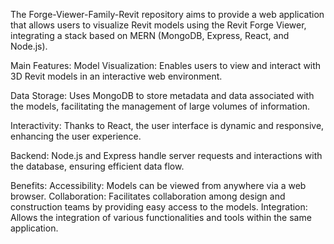 
The Forge-Viewer-Family-Revit repository aims to provide a web application that allows users to visualize Revit models using the Revit Forge Viewer, integrating a stack based on MERN (MongoDB, Express, React, and Node.js).

Main Features:
Model Visualization: Enables users to view and interact with 3D Revit models in an interactive web environment.

Data Storage: Uses MongoDB to store metadata and data associated with the models, facilitating the management of large volumes of information.

Interactivity: Thanks to React, the user interface is dynamic and responsive, enhancing the user experience.

Backend: Node.js and Express handle server requests and interactions with the database, ensuring efficient data flow.

Benefits:
Accessibility: Models can be viewed from anywhere via a web browser.
Collaboration: Facilitates collaboration among design and construction teams by providing easy access to the models.
Integration: Allows the integration of various functionalities and tools within the same application.



